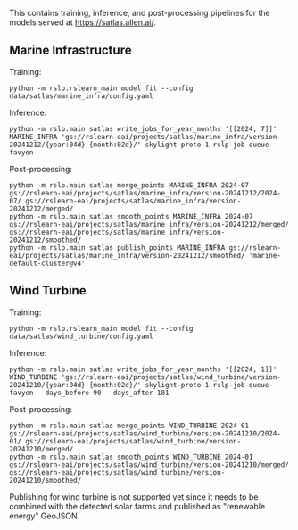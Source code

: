 This contains training, inference, and post-processing pipelines for the models served
at https://satlas.allen.ai/.

## Marine Infrastructure

Training:

    python -m rslp.rslearn_main model fit --config data/satlas/marine_infra/config.yaml

Inference:

    python -m rslp.main satlas write_jobs_for_year_months '[[2024, 7]]' MARINE_INFRA 'gs://rslearn-eai/projects/satlas/marine_infra/version-20241212/{year:04d}-{month:02d}/' skylight-proto-1 rslp-job-queue-favyen

Post-processing:

    python -m rslp.main satlas merge_points MARINE_INFRA 2024-07 gs://rslearn-eai/projects/satlas/marine_infra/version-20241212/2024-07/ gs://rslearn-eai/projects/satlas/marine_infra/version-20241212/merged/
    python -m rslp.main satlas smooth_points MARINE_INFRA 2024-07 gs://rslearn-eai/projects/satlas/marine_infra/version-20241212/merged/ gs://rslearn-eai/projects/satlas/marine_infra/version-20241212/smoothed/
    python -m rslp.main satlas publish_points MARINE_INFRA gs://rslearn-eai/projects/satlas/marine_infra/version-20241212/smoothed/ 'marine-default-cluster@v4'

## Wind Turbine

Training:

    python -m rslp.rslearn_main model fit --config data/satlas/wind_turbine/config.yaml

Inference:

    python -m rslp.main satlas write_jobs_for_year_months '[[2024, 1]]' WIND_TURBINE 'gs://rslearn-eai/projects/satlas/wind_turbine/version-20241210/{year:04d}-{month:02d}/' skylight-proto-1 rslp-job-queue-favyen --days_before 90 --days_after 181

Post-processing:

    python -m rslp.main satlas merge_points WIND_TURBINE 2024-01 gs://rslearn-eai/projects/satlas/wind_turbine/version-20241210/2024-01/ gs://rslearn-eai/projects/satlas/wind_turbine/version-20241210/merged/
    python -m rslp.main satlas smooth_points WIND_TURBINE 2024-01 gs://rslearn-eai/projects/satlas/wind_turbine/version-20241210/merged/ gs://rslearn-eai/projects/satlas/wind_turbine/version-20241210/smoothed/

Publishing for wind turbine is not supported yet since it needs to be combined with the
detected solar farms and published as "renewable energy" GeoJSON.
